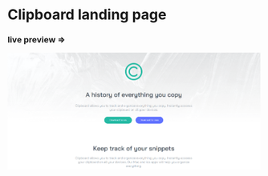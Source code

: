 # Clipboard landing page

### live preview => 
![Design preview for Clipboard landing page coding challenge](./previewImage.png) 
